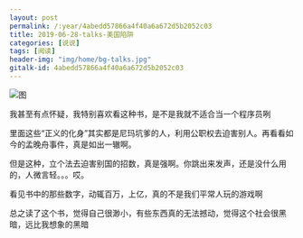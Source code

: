 ```yaml
---
layout: post
permalink: /:year/4abedd57866a4f40a6a672d5b2052c03
title: 2019-06-28-talks-美国陷阱
categories: [说说]
tags: [阅读]
header-img: "img/home/bg-talks.jpg"
gitalk-id: 4abedd57866a4f40a6a672d5b2052c03
---
```


![图](http://image.linxingyang.net/image/T-talks/image/2019/books/mgxj.jpg)


我甚至有点怀疑，我特别喜欢看这种书，是不是我就不适合当一个程序员咧


里面这些“正义的化身”其实都是尼玛坑爹的人，利用公职权去迫害别人。再看看如今的孟晚舟事件，真是如出一辙啊。


但是这种，立个法去迫害别国的招数，真是强啊。你跳出来发声，还是没什么用的，人微言轻。。。哎。


看见书中的那些数字，动辄百万，上亿，真的不是我们平常人玩的游戏啊


总之读了这个书，觉得自己很渺小，有些东西真的无法撼动，觉得这个社会很黑暗，远比我想象的黑暗

